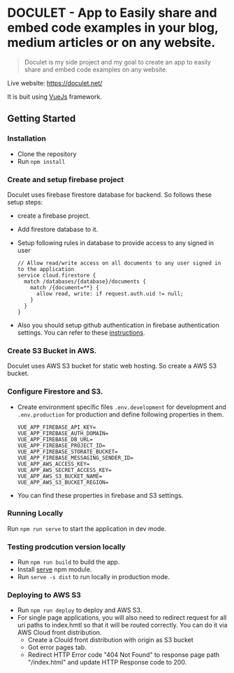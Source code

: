 # DOCULET - App to Easily share and embed code examples in your blog, medium articles or on any website.

> Doculet is my side project and my goal to create an app to easily share and embed code examples on any website.

Live website: https://doculet.net/

It is buit using [VueJs](https://vuejs.org/) framework.

## Getting Started

### Installation 

* Clone the repository
* Run `npm install`


### Create and setup firebase project

Doculet uses firebase firestore database for backend.  So follows these setup steps:

* create a firebase project.

* Add firestore database to it.

* Setup following rules in database to provide access to any signed in user

  ```
  // Allow read/write access on all documents to any user signed in to the application
  service cloud.firestore {
    match /databases/{database}/documents {
      match /{document=**} {
        allow read, write: if request.auth.uid != null;
      }
    }
  }
  ```

* Also you should setup github authentication in firebase authentication settings. You can refer to these [instructions](https://firebase.google.com/docs/auth/web/github-auth).

### Create S3 Bucket in AWS.

Doculet uses AWS S3 bucket for static web hosting. So create a AWS S3 bucket.

### Configure Firestore and S3.

* Create environment specific files `.env.development` for development and `.env.production` for production and define following properties in them.

  ```
  VUE_APP_FIREBASE_API_KEY=
  VUE_APP_FIREBASE_AUTH_DOMAIN=
  VUE_APP_FIREBASE_DB_URL=
  VUE_APP_FIREBASE_PROJECT_ID=
  VUE_APP_FIREBASE_STORATE_BUCKET=
  VUE_APP_FIREBASE_MESSAGING_SENDER_ID=
  VUE_APP_AWS_ACCESS_KEY=
  VUE_APP_AWS_SECRET_ACCESS_KEY=
  VUE_APP_AWS_S3_BUCKET_NAME=
  VUE_APP_AWS_S3_BUCKET_REGION=
  ```

* You can find these properties in firebase and S3 settings.

### Running Locally

Run `npm run serve` to start the application in dev mode.


### Testing prodcution version locally

* Run `npm run build` to build the app.
* Install [serve](https://www.npmjs.com/package/serve) npm module.
* Run `serve -s dist` to run locally in production mode.



### Deploying to AWS S3

* Run `npm run deploy` to deploy and AWS S3.
* For single page applications, you will also need to redirect request for all uri paths to index.hmtl so that it will be routed correctly. You can do it via AWS Cloud front distribution.
  * Create a Clould front distribution with origin as S3 bucket
  * Got error pages tab.
  * Redirect HTTP Error code "404 Not Found" to response page path "/index.html" and update HTTP Response code to 200.
